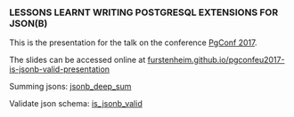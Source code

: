 ### LESSONS LEARNT WRITING POSTGRESQL EXTENSIONS FOR JSON(B)
This is the presentation for the talk on the conference [PgConf 2017](https://www.postgresql.eu/events/schedule/pgconfeu2017/session/1619-lessons-learnt-writing-postgresql-extensions-for-jsonb/).

The slides can be accessed online at [furstenheim.github.io/pgconfeu2017-is-jsonb-valid-presentation](https://furstenheim.github.io/pgconfeu2017-is-jsonb-valid-presentation/)

Summing jsons: [jsonb_deep_sum](https://www.github.com/furstenheim/jsonb_deep_sum)

Validate json schema: [is_jsonb_valid](https://www.github.com/furstenheim/is_jsonb_valid)